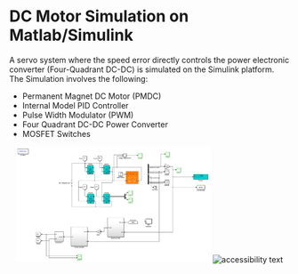 # DC Motor Simulation on Matlab/Simulink

A servo system where the speed error directly controls the power electronic converter (Four-Quadrant DC-DC) is simulated on the Simulink platform. The Simulation involves the following:

* Permanent Magnet DC Motor (PMDC)
* Internal Model PID Controller 
* Pulse Width Modulator (PWM)
* Four Quadrant DC-DC Power Converter
* MOSFET Switches

<p align="center">
  <img src="./overall block.png" width="350" title="img">
  <img src="your_relative_path_here_number_2_large_name" width="350" alt="accessibility text">
</p>